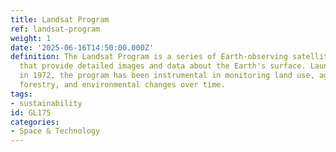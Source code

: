 ```yaml
---
title: Landsat Program
ref: landsat-program
weight: 1
date: '2025-06-16T14:50:00.000Z'
definition: The Landsat Program is a series of Earth-observing satellite missions
  that provide detailed images and data about the Earth's surface. Launched by NASA
  in 1972, the program has been instrumental in monitoring land use, agriculture,
  forestry, and environmental changes over time.
tags:
- sustainability
id: GL175
categories:
- Space & Technology
---
```


